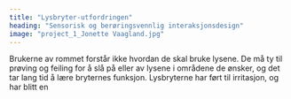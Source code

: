 ```yaml
---
title: "Lysbryter-utfordringen"
heading: "Sensorisk og berøringsvennlig interaksjonsdesign"
image: "project_1_Jonette Vaagland.jpg"
---
```


Brukerne av rommet forstår ikke hvordan de skal bruke lysene. De må ty til prøving og feiling for å slå på eller av lysene i områdene de ønsker, og det tar lang tid å lære bryternes funksjon. Lysbryterne har ført til irritasjon, og har blitt en
